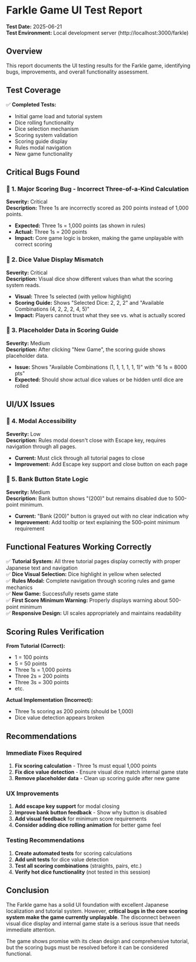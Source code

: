 # Farkle Game UI Test Report

**Test Date:** 2025-06-21  
**Test Environment:** Local development server (http://localhost:3000/farkle)

## Overview

This report documents the UI testing results for the Farkle game, identifying bugs, improvements, and overall functionality assessment.

## Test Coverage

✅ **Completed Tests:**
- Initial game load and tutorial system
- Dice rolling functionality
- Dice selection mechanism
- Scoring system validation
- Scoring guide display
- Rules modal navigation
- New game functionality

## Critical Bugs Found

### 🚨 1. Major Scoring Bug - Incorrect Three-of-a-Kind Calculation
**Severity:** Critical  
**Description:** Three 1s are incorrectly scored as 200 points instead of 1,000 points.
- **Expected:** Three 1s = 1,000 points (as shown in rules)
- **Actual:** Three 1s = 200 points
- **Impact:** Core game logic is broken, making the game unplayable with correct scoring

### 🚨 2. Dice Value Display Mismatch
**Severity:** Critical  
**Description:** Visual dice show different values than what the scoring system reads.
- **Visual:** Three 1s selected (with yellow highlight)
- **Scoring Guide:** Shows "Selected Dice: 2, 2, 2" and "Available Combinations (4, 2, 2, 2, 4, 5)"
- **Impact:** Players cannot trust what they see vs. what is actually scored

### 🐛 3. Placeholder Data in Scoring Guide
**Severity:** Medium  
**Description:** After clicking "New Game", the scoring guide shows placeholder data.
- **Issue:** Shows "Available Combinations (1, 1, 1, 1, 1, 1)" with "6 1s = 8000 pts"
- **Expected:** Should show actual dice values or be hidden until dice are rolled

## UI/UX Issues

### 🔧 4. Modal Accessibility
**Severity:** Low  
**Description:** Rules modal doesn't close with Escape key, requires navigation through all pages.
- **Current:** Must click through all tutorial pages to close
- **Improvement:** Add Escape key support and close button on each page

### 🔧 5. Bank Button State Logic
**Severity:** Medium  
**Description:** Bank button shows "(200)" but remains disabled due to 500-point minimum.
- **Current:** "Bank (200)" button is grayed out with no clear indication why
- **Improvement:** Add tooltip or text explaining the 500-point minimum requirement

## Functional Features Working Correctly

✅ **Tutorial System:** All three tutorial pages display correctly with proper Japanese text and navigation  
✅ **Dice Visual Selection:** Dice highlight in yellow when selected  
✅ **Rules Modal:** Complete navigation through scoring rules and game mechanics  
✅ **New Game:** Successfully resets game state  
✅ **First Score Minimum Warning:** Properly displays warning about 500-point minimum  
✅ **Responsive Design:** UI scales appropriately and maintains readability  

## Scoring Rules Verification

**From Tutorial (Correct):**
- 1 = 100 points
- 5 = 50 points
- Three 1s = 1,000 points
- Three 2s = 200 points
- Three 3s = 300 points
- etc.

**Actual Implementation (Incorrect):**
- Three 1s scoring as 200 points (should be 1,000)
- Dice value detection appears broken

## Recommendations

### Immediate Fixes Required
1. **Fix scoring calculation** - Three 1s must equal 1,000 points
2. **Fix dice value detection** - Ensure visual dice match internal game state
3. **Remove placeholder data** - Clean up scoring guide after new game

### UX Improvements
1. **Add escape key support** for modal closing
2. **Improve bank button feedback** - Show why button is disabled
3. **Add visual feedback** for minimum score requirements
4. **Consider adding dice rolling animation** for better game feel

### Testing Recommendations
1. **Create automated tests** for scoring calculations
2. **Add unit tests** for dice value detection
3. **Test all scoring combinations** (straights, pairs, etc.)
4. **Verify hot dice functionality** (not tested in this session)

## Conclusion

The Farkle game has a solid UI foundation with excellent Japanese localization and tutorial system. However, **critical bugs in the core scoring system make the game currently unplayable**. The disconnect between visual dice display and internal game state is a serious issue that needs immediate attention.

The game shows promise with its clean design and comprehensive tutorial, but the scoring bugs must be resolved before it can be considered functional.